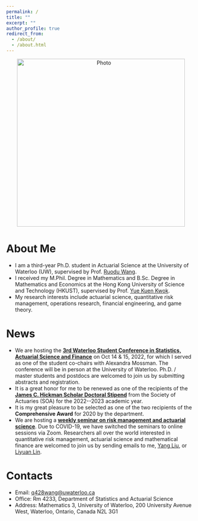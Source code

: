 ```yaml
---
permalink: /
title: ""
excerpt: ""
author_profile: true
redirect_from: 
  - /about/
  - /about.html
---
```


<p align="center">
  <img src="https://qwangan.github.io/images/Photo1.jpeg" alt="Photo" style="width: 450px;"/> 
</p>

# About Me
* I am a third-year Ph.D. student in Actuarial Science at the University of Waterloo (UW), supervised by Prof. [Ruodu Wang](http://sas.uwaterloo.ca/~wang/).
* I received my M.Phil. Degree in Mathematics and B.Sc. Degree in Mathematics and Economics at the Hong Kong University of Science and Technology (HKUST), supervised by Prof. [Yue Kuen Kwok](https://www.math.ust.hk/~maykwok/).
* My research interests include actuarial science, quantitative risk management, operations research, financial engineering, and game theory.

# News
* We are hosting the **[3rd Waterloo Student Conference in Statistics, Actuarial Science and Finance]([https://yang-liu16.github.io/seminar/](https://uwaterloo.ca/statistics-actuarial-science-finance-student-conference/))** on Oct 14 & 15, 2022, for which I served as one of the student co-chairs with Alexandra Mossman. The conference will be in person at the University of Waterloo. Ph.D. / master students and postdocs are welcomed to join us by submitting abstracts and registration.
* It is a great honor for me to be renewed as one of the recipients of the **[James C. Hickman Scholar Doctoral Stipend](https://www.soa.org/resources/announcements/press-releases/2021/hickmans-scholar/)** from the Society of Actuaries (SOA) for the 2022--2023 academic year.
* It is my great pleasure to be selected as one of the two recipients of the **Comprehensive Award** for 2020 by the department. 
* We are hosting a **[weekly seminar on risk management and actuarial science](https://yang-liu16.github.io/seminar/)**. Due to COVID-19, we have switched the seminars to online sessions via Zoom. Researchers all over the world interested in quantitative risk management, actuarial science and mathematical finance are welcomed to join us by sending emails to me, [Yang Liu](https://yang-liu16.github.io/), or [Liyuan Lin](https://liyuan-lin.github.io/Liyuan/).

# Contacts
* Email: q428wang@uwaterloo.ca
* Office: Rm 4233, Department of Statistics and Actuarial Science
* Address: Mathematics 3, University of Waterloo, 200 University Avenue West, Waterloo, Ontario, Canada N2L 3G1
